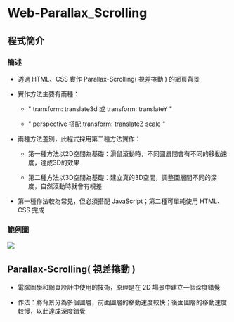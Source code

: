 # Web-Parallax_Scrolling
## 程式簡介
### 簡述
* 透過 HTML、CSS 實作 Parallax-Scrolling( 視差捲動 ) 的網頁背景

* 實作方法主要有兩種：
  * " transform: translate3d 或 transform: translateY "

  * " perspective 搭配 transform: translateZ scale "
  
* 兩種方法差別，此程式採用第二種方法實作：
  * 第一種方法以2D空間為基礎：滑鼠滾動時，不同圖層間會有不同的移動速度，達成3D的效果

  * 第二種方法以3D空間為基礎：建立真的3D空間，調整圖層間不同的深度，自然滾動時就會有視差
* 第一種作法較為常見，但必須搭配 JavaScript；第二種可單純使用 HTML、CSS 完成

### 範例圖
![](https://i.imgur.com/N9UqaIM.gif)
## Parallax-Scrolling( 視差捲動 )
* 電腦圖學和網頁設計中使用的技術，原理是在 2D 場景中建立一個深度錯覺

* 作法：將背景分為多個圖層，前面圖層的移動速度較快；後面圖層的移動速度較慢，以此達成深度錯覺
